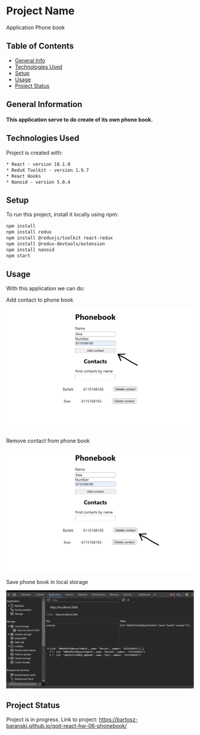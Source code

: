 # Project Name

Application Phone book

## Table of Contents

- [General Info](#general-information)
- [Technologies Used](#technologies-used)
- [Setup](#setup)
- [Usage](#usage)
- [Project Status](#project-status)
## General Information

#### This application serve to do create of its own phone book.

## Technologies Used

Project is created with: 
```
* React - version 18.1.0 
* ReduX Toolkit - version 1.9.7
* React Hooks
* Nanoid - version 5.0.4
```
## Setup

To run this project, install it locally using npm:

```
npm install
npm install redux
npm install @reduxjs/toolkit react-redux
npm install @redux-devtools/extension
npm install nanoid
npm start
```

## Usage

With this application we can do:

Add contact to phone book

![Add](./img/add.png)

Remove contact from phone book

![delete](./img/deleete.png)

Save phone book in local storage

![delete](./img/LSPhonebook.png)

## Project Status
Project is in progress. Link to project:
https://bartosz-baranski.github.io/goit-react-hw-06-phonebook/